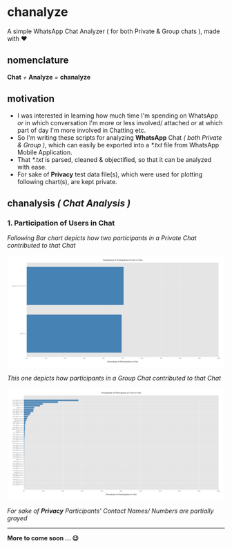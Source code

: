 # chanalyze
A simple WhatsApp Chat Analyzer ( for both Private &amp; Group chats ), made with :heart:
## nomenclature
**Chat** _+_ **Analyze** _=_ **chanalyze**
## motivation
- I was interested in learning how much time I'm spending on WhatsApp _or_ in which conversation I'm more or less involved/ attached _or_ at which part of day I'm more involved in Chatting etc.
- So I'm writing these scripts for analyzing **WhatsApp** Chat _( both Private & Group )_, which can easily be exported into a _*.txt_ file from WhatsApp Mobile Application.
- That _*.txt_ is parsed, cleaned & objectified, so that it can be analyzed with ease.
- For sake of **Privacy** test data file(s), which were used for plotting following chart(s), are kept private.
## chanalysis _( Chat Analysis )_
### 1. Participation of Users in Chat
_Following Bar chart depicts how two participants in a Private Chat contributed to that Chat_

![participationInPrivateChatByUser](plots/participationInPrivateChatByUser.png)

_This one depicts how participants in a Group Chat contributed to that Chat_

![participationInGroupChatByUser](plots/participationInGroupChatByUser.png)

_For sake of **Privacy** Participants' Contact Names/ Numbers are partially grayed_

---

**More to come soon ... :wink:**